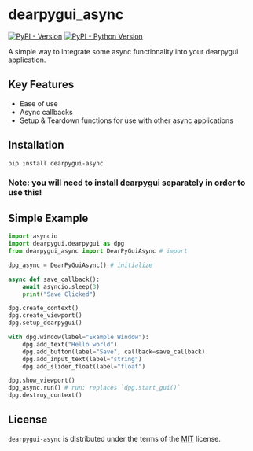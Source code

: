 # dearpygui_async

[![PyPI - Version](https://img.shields.io/pypi/v/dearpygui-async.svg)](https://pypi.org/project/dearpygui-async)
[![PyPI - Python Version](https://img.shields.io/pypi/pyversions/dearpygui-async.svg)](https://pypi.org/project/dearpygui-async)

A simple way to integrate some async functionality into your dearpygui application.

## Key Features

* Ease of use
* Async callbacks
* Setup & Teardown functions for use with other async applications

## Installation

```console
pip install dearpygui-async
```
### Note: you will need to install dearpygui separately in order to use this!


## Simple Example

```py
import asyncio
import dearpygui.dearpygui as dpg
from dearpygui_async import DearPyGuiAsync # import

dpg_async = DearPyGuiAsync() # initialize

async def save_callback():
    await asyncio.sleep(3)
    print("Save Clicked")

dpg.create_context()
dpg.create_viewport()
dpg.setup_dearpygui()

with dpg.window(label="Example Window"):
    dpg.add_text("Hello world")
    dpg.add_button(label="Save", callback=save_callback)
    dpg.add_input_text(label="string")
    dpg.add_slider_float(label="float")

dpg.show_viewport()
dpg_async.run() # run; replaces `dpg.start_gui()`
dpg.destroy_context()

```

## License

`dearpygui-async` is distributed under the terms of the [MIT](https://spdx.org/licenses/MIT.html) license.
